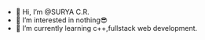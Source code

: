 - 👋 Hi, I’m @SURYA C.R.
- 👀 I’m interested in nothing😎
- 🌱 I’m currently learning c++,fullstack web development.
  

<!---
SCR-s/SCR-s is a ✨ special ✨ repository because its `README.md` (this file) appears on your GitHub profile.
You can click the Preview link to take a look at your changes.
--->
